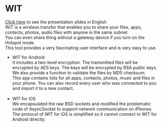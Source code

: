 WIT
===

[Click here](Wit_slides.pptx) to see the presentation slides in English<br/>
WIT is a wireless transfer that enables you to share your files, apps, contacts, photos, audio files with anyone in the same subnet.<br/>
You can even share thing without a gateway device if you turn on the Hotspot mode.<br/>
This tool provides a very fascinating user interface and is very easy to use.<br/>

- WIT for Android<br/>
  It includes a two-level encryption. The transmitted files will be encrypted by AES keys. The keys will be encrypted by RSA public keys.<br/>
  We also provide a function to validate the files by MD5 checksum.<br/>
  This app contains lists for all apps, contacts, photos, music and files in your phone. You can also record every user who was connected to you and import it to a new contact.<br/>
  <br/>
- WIT for iOS<br/>
  We encapsulated the raw BSD sockets and modified the problematic code of AsyncSocket to support network communication on iPhones.<br/>
  The protocol of WIT for iOS is simplified so it cannot connect to WIT for Android directly.
